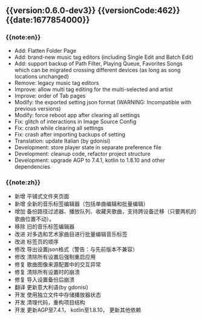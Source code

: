 ## {{version:0.6.0-dev3}} {{versionCode:462}} {{date:1677854000}}

### {{note:en}}
- Add: Flatten Folder Page
- Add: brand-new music tag editors (including Single Edit and Batch Edit)
- Add: support backup of Path Filter, Playing Queue, Favorites Songs which can be migrated crossing different devices (as long as song locations unchanged)
- Remove: legacy music tag editors
- Improve: allow multi tag editing for the multi-selected and artist
- Improve: order of Tab pages
- Modify: the exported setting json format (WARNING: Incompatible with previous versions)
- Modify: force reboot app after clearing all settings
- Fix: glitch of interactions in Image Source Config
- Fix: crash while clearing all settings
- Fix: crash after importing backups of setting
- Translation: update Italian (by gdonisi)
- Development: store player state in separate preference file
- Development: cleanup code, refactor project structure
- Development: upgrade AGP to 7.4.1, kotlin to 1.8.10 and other dependencies

### {{note:zh}}
- 新增 平铺式文件夹页面
- 新增 全新的音乐标签编辑器（包括单曲编辑和批量编辑）
- 增加 备份路径过滤器、播放队列、收藏夹歌曲，支持跨设备迁移（只要两机的歌曲位置不动）。
- 移除 旧的音乐标签编辑器
- 改进 对多选和艺术家曲目进行批量编辑音乐标签
- 改进 标签页的顺序
- 修改 导出设置json格式（警告：与先前版本不兼容）
- 修改 清除所有设置后强制重启应用
- 修复 歌曲图像来源配置中的交互异常
- 修复 清除所有设置时的崩溃
- 修复 导入设置备份后崩溃
- 翻译 更新意大利语(by gdonisi)
- 开发 使用独立文件中存储播放器状态
- 开发 清理代码，重构项目结构
- 开发 更新AGP至7.4.1， kotlin至1.8.10， 更新其他依赖
